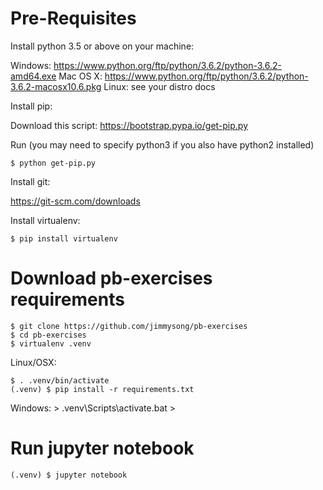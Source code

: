 # Pre-Requisites

Install python 3.5 or above on your machine:

Windows: https://www.python.org/ftp/python/3.6.2/python-3.6.2-amd64.exe
Mac OS X: https://www.python.org/ftp/python/3.6.2/python-3.6.2-macosx10.6.pkg
Linux: see your distro docs

Install pip:

Download this script: https://bootstrap.pypa.io/get-pip.py

Run (you may need to specify python3 if you also have python2 installed)

    $ python get-pip.py

Install git:

https://git-scm.com/downloads

Install virtualenv:

    $ pip install virtualenv

# Download pb-exercises requirements

    $ git clone https://github.com/jimmysong/pb-exercises
    $ cd pb-exercises
    $ virtualenv .venv

Linux/OSX:

    $ . .venv/bin/activate
    (.venv) $ pip install -r requirements.txt

Windows:
    > .venv\Scripts\activate.bat
    > 

# Run jupyter notebook

    (.venv) $ jupyter notebook
